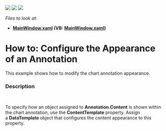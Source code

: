 <!-- default badges list -->
![](https://img.shields.io/endpoint?url=https://codecentral.devexpress.com/api/v1/VersionRange/128568941/16.1.4%2B)
[![](https://img.shields.io/badge/Open_in_DevExpress_Support_Center-FF7200?style=flat-square&logo=DevExpress&logoColor=white)](https://supportcenter.devexpress.com/ticket/details/T380122)
[![](https://img.shields.io/badge/📖_How_to_use_DevExpress_Examples-e9f6fc?style=flat-square)](https://docs.devexpress.com/GeneralInformation/403183)
<!-- default badges end -->
<!-- default file list -->
*Files to look at*:

* **[MainWindow.xaml](./CS/AnnotationSample/MainWindow.xaml) (VB: [MainWindow.xaml](./VB/AnnotationSample/MainWindow.xaml))**
<!-- default file list end -->
# How to: Configure the Appearance of an Annotation


<p>This example shows how to modify the chart annotation appearance.</p>


<h3>Description</h3>

<p>&nbsp;</p>
<p>To specify how an object assigned to&nbsp;<strong>Annotation.Content</strong>&nbsp;is shown within the chart annotation, use the&nbsp;<strong>ContentTemplate</strong>&nbsp;property.&nbsp;Assign a&nbsp;<strong>DataTemplate&nbsp;</strong>object that configures the content appearance to this property.</p>

<br/>


